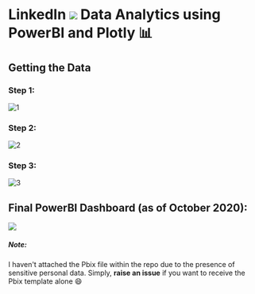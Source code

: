 # LinkedIn <img src="https://img.icons8.com/fluent/48/000000/linkedin.png"/> Data Analytics using PowerBI  and Plotly :bar_chart: 

## Getting the Data

### Step 1:
![1](https://user-images.githubusercontent.com/29462447/97801422-98bfa000-1c62-11eb-9e38-58dc6038f0b6.png)

### Step 2:
![2](https://user-images.githubusercontent.com/29462447/97801415-94938280-1c62-11eb-9e47-03396d196297.png)

### Step 3:
![3](https://user-images.githubusercontent.com/29462447/97801420-98270980-1c62-11eb-8ddc-5c05a0dd1f00.png)

## Final PowerBI Dashboard (as of October 2020):
<kbd>
<img src="https://user-images.githubusercontent.com/29462447/97801527-63678200-1c63-11eb-99f7-260c0d4e554a.png" data-canonical-src="https://user-images.githubusercontent.com/29462447/97801527-63678200-1c63-11eb-99f7-260c0d4e554a.png"/> 
</kbd>

##### Note:
I haven't attached the Pbix file within the repo due to the presence of sensitive personal data. Simply, **raise an issue** if you want to receive the Pbix template alone :smile:
